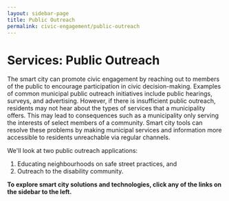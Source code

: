 ```yaml
---
layout: sidebar-page
title: Public Outreach
permalink: civic-engagement/public-outreach
---
```

# Services: Public Outreach

The smart city can promote civic engagement by reaching out to members of the public to encourage participation in civic decision-making.  Examples of common municipal public outreach initiatives include public hearings, surveys, and advertising. However, if there is insufficient public outreach, residents may not hear about the types of services that a municipality offers. This may lead to consequences such as a municipality only serving the interests of select members of a community. Smart city tools can resolve these problems by making municipal services and information more accessible to residents unreachable via regular channels. 

We'll look at two public outreach applications:
1. Educating neighbourhoods on safe street practices, and
1. Outreach to the disability community.

**To explore smart city solutions and technologies, click any of the links on the sidebar to the left.**
